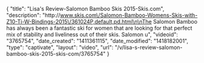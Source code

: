 {
    "title": "Lisa's Review-Salomon Bamboo Skis 2015-Skis.com",
    "description": "http:\/\/www.skis.com\/Salomon-Bamboo-Womens-Skis-with-Z10-Ti-W-Bindings-2015\/361024P,default,pd.html\n\nThe Salomon Bamboo has always been a fantastic ski for women that are looking for that perfect mix of stability and liveliness out of their skis. Salomon u",
    "videoid": "3765754",
    "date_created": "1411361115",
    "date_modified": "1418182001",
    "type": "captivate",
    "layout": "video",
    "url": "\/v\/lisa-s-review-salomon-bamboo-skis-2015-skis-com\/3765754"
}